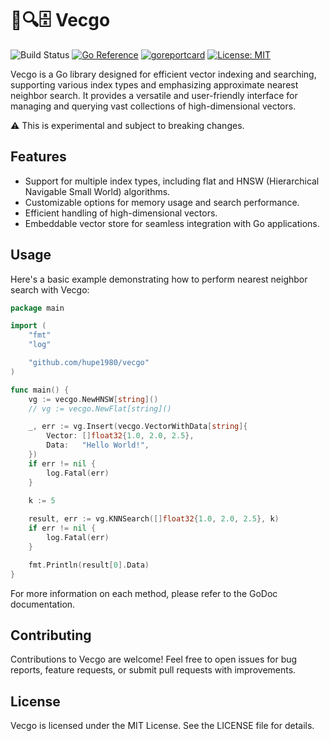 # 🧬🔍🗄️ Vecgo
![Build Status](https://github.com/hupe1980/vecgo/workflows/build/badge.svg) 
[![Go Reference](https://pkg.go.dev/badge/github.com/hupe1980/vecgo.svg)](https://pkg.go.dev/github.com/hupe1980/vecgo)
[![goreportcard](https://goreportcard.com/badge/github.com/hupe1980/vecgo)](https://goreportcard.com/report/github.com/hupe1980/vecgo)
[![License: MIT](https://img.shields.io/badge/License-MIT-yellow.svg)](https://opensource.org/licenses/MIT)

Vecgo is a Go library designed for efficient vector indexing and searching, supporting various index types and emphasizing approximate nearest neighbor search. It provides a versatile and user-friendly interface for managing and querying vast collections of high-dimensional vectors.

:warning: This is experimental and subject to breaking changes.

## Features

- Support for multiple index types, including flat and HNSW (Hierarchical Navigable Small World) algorithms.
- Customizable options for memory usage and search performance.
- Efficient handling of high-dimensional vectors.
- Embeddable vector store for seamless integration with Go applications.

## Usage

Here's a basic example demonstrating how to perform nearest neighbor search with Vecgo:


```go
package main

import (
	"fmt"
	"log"

	"github.com/hupe1980/vecgo"
)

func main() {
	vg := vecgo.NewHNSW[string]()
	// vg := vecgo.NewFlat[string]()

	_, err := vg.Insert(vecgo.VectorWithData[string]{
		Vector: []float32{1.0, 2.0, 2.5},
		Data:   "Hello World!",
	})
	if err != nil {
		log.Fatal(err)
	}

	k := 5
	
	result, err := vg.KNNSearch([]float32{1.0, 2.0, 2.5}, k)
	if err != nil {
		log.Fatal(err)
	}

	fmt.Println(result[0].Data)
}
```

For more information on each method, please refer to the GoDoc documentation.

## Contributing
Contributions to Vecgo are welcome! Feel free to open issues for bug reports, feature requests, or submit pull requests with improvements.

## License
Vecgo is licensed under the MIT License. See the LICENSE file for details.